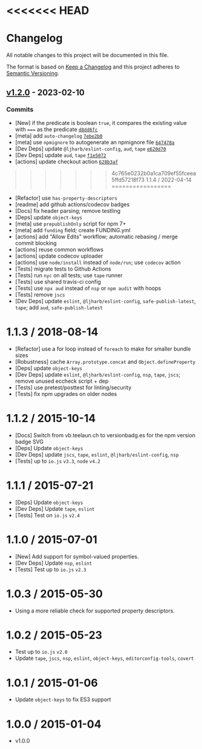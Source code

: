 <<<<<<< HEAD
=======
# Changelog

All notable changes to this project will be documented in this file.

The format is based on [Keep a Changelog](https://keepachangelog.com/en/1.0.0/)
and this project adheres to [Semantic Versioning](https://semver.org/spec/v2.0.0.html).

## [v1.2.0](https://github.com/ljharb/define-properties/compare/v1.1.4...v1.2.0) - 2023-02-10

### Commits

- [New] if the predicate is boolean `true`, it compares the existing value with `===` as the predicate [`d8dd6fc`](https://github.com/ljharb/define-properties/commit/d8dd6fca40d7c5878a4b643b91e66ae5a513a194)
- [meta] add `auto-changelog` [`7ebe2b0`](https://github.com/ljharb/define-properties/commit/7ebe2b0a0f90e62b842942cd45e86864fe75d9f6)
- [meta] use `npmignore` to autogenerate an npmignore file [`647478a`](https://github.com/ljharb/define-properties/commit/647478a8401fbf053fb633c0a3a7c982da6bad74)
- [Dev Deps] update `@ljharb/eslint-config`, `aud`, `tape` [`e620d70`](https://github.com/ljharb/define-properties/commit/e620d707d2e1118a38796f22a862200eb0a53fff)
- [Dev Deps] update `aud`, `tape` [`f1e5072`](https://github.com/ljharb/define-properties/commit/f1e507225c2551a99ed4fe40d3fe71b0f44acf88)
- [actions] update checkout action [`628b3af`](https://github.com/ljharb/define-properties/commit/628b3af5c74b8f0963296d811a8f6fa657baf964)

<!-- auto-changelog-above -->

>>>>>>> 4c765e0232b0a1ca709ef55fceea5ffd57218f73
1.1.4 / 2022-04-14
=================
 * [Refactor] use `has-property-descriptors`
 * [readme] add github actions/codecov badges
 * [Docs] fix header parsing; remove testling
 * [Deps] update `object-keys`
 * [meta] use `prepublishOnly` script for npm 7+
 * [meta] add `funding` field; create FUNDING.yml
 * [actions] add "Allow Edits" workflow; automatic rebasing / merge commit blocking
 * [actions] reuse common workflows
 * [actions] update codecov uploader
 * [actions] use `node/install` instead of `node/run`; use `codecov` action
 * [Tests] migrate tests to Github Actions
 * [Tests] run `nyc` on all tests; use `tape` runner
 * [Tests] use shared travis-ci config
 * [Tests] use `npx aud` instead of `nsp` or `npm audit` with hoops
 * [Tests] remove `jscs`
 * [Dev Deps] update `eslint`, `@ljharb/eslint-config`, `safe-publish-latest`, `tape`; add `aud`, `safe-publish-latest`

1.1.3 / 2018-08-14
=================
 * [Refactor] use a for loop instead of `foreach` to make for smaller bundle sizes
 * [Robustness] cache `Array.prototype.concat` and `Object.defineProperty`
 * [Deps] update `object-keys`
 * [Dev Deps] update `eslint`, `@ljharb/eslint-config`, `nsp`, `tape`, `jscs`; remove unused eccheck script + dep
 * [Tests] use pretest/posttest for linting/security
 * [Tests] fix npm upgrades on older nodes

1.1.2 / 2015-10-14
=================
 * [Docs] Switch from vb.teelaun.ch to versionbadg.es for the npm version badge SVG
 * [Deps] Update `object-keys`
 * [Dev Deps] update `jscs`, `tape`, `eslint`, `@ljharb/eslint-config`, `nsp`
 * [Tests] up to `io.js` `v3.3`, `node` `v4.2`

1.1.1 / 2015-07-21
=================
 * [Deps] Update `object-keys`
 * [Dev Deps] Update `tape`, `eslint`
 * [Tests] Test on `io.js` `v2.4`

1.1.0 / 2015-07-01
=================
 * [New] Add support for symbol-valued properties.
 * [Dev Deps] Update `nsp`, `eslint`
 * [Tests] Test up to `io.js` `v2.3`

1.0.3 / 2015-05-30
=================
 * Using a more reliable check for supported property descriptors.

1.0.2 / 2015-05-23
=================
 * Test up to `io.js` `v2.0`
 * Update `tape`, `jscs`, `nsp`, `eslint`, `object-keys`, `editorconfig-tools`, `covert`

1.0.1 / 2015-01-06
=================
 * Update `object-keys` to fix ES3 support

1.0.0 / 2015-01-04
=================
  * v1.0.0
